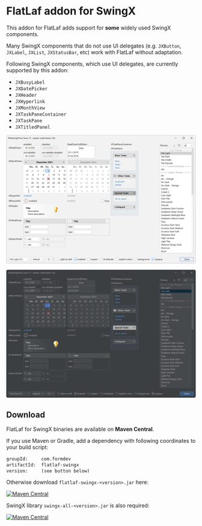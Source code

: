 FlatLaf addon for SwingX
========================

This addon for FlatLaf adds support for **some** widely used SwingX components.

Many SwingX components that do not use UI delegates (e.g. `JXButton`, `JXLabel`,
`JXList`, `JXStatusBar`, etc) work with FlatLaf without adaptation.

Following SwingX components, which use UI delegates, are currently supported by
this addon:

- `JXBusyLabel`
- `JXDatePicker`
- `JXHeader`
- `JXHyperlink`
- `JXMonthView`
- `JXTaskPaneContainer`
- `JXTaskPane`
- `JXTitledPanel`

![Flat Light SwingX Demo](../images/FlatLightSwingXTest.png)

![Flat Dark SwingX Demo](../images/FlatDarkSwingXTest.png)


Download
--------

FlatLaf for SwingX binaries are available on **Maven Central**.

If you use Maven or Gradle, add a dependency with following coordinates to your
build script:

    groupId:     com.formdev
    artifactId:  flatlaf-swingx
    version:     (see button below)

Otherwise download `flatlaf-swingx-<version>.jar` here:

[![Maven Central](https://maven-badges.herokuapp.com/maven-central/com.formdev/flatlaf-swingx/badge.svg?style=flat-square&color=007ec6)](https://maven-badges.herokuapp.com/maven-central/com.formdev/flatlaf-swingx)


SwingX library `swingx-all-<version>.jar` is also required:

[![Maven Central](https://maven-badges.herokuapp.com/maven-central/org.swinglabs.swingx/swingx-all/badge.svg?style=flat-square&color=007ec6)](https://maven-badges.herokuapp.com/maven-central/org.swinglabs.swingx/swingx-all)
